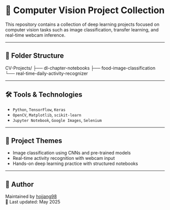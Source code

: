 # 🧠 Computer Vision Project Collection

This repository contains a collection of deep learning projects focused on computer vision tasks such as image classification, transfer learning, and real-time webcam inference.

---

## 📂 Folder Structure

CV-Projects/
├── dl-chapter-notebooks
├── food-image-classification
└── real-time-daily-activity-recognizer

---

## 🛠️ Tools & Technologies

- `Python`, `TensorFlow`, `Keras`
- `OpenCV`, `Matplotlib`, `scikit-learn`
- `Jupyter Notebook`, `Google Images`, `Selenium`

---

## 🎯 Project Themes

- Image classification using CNNs and pre-trained models
- Real-time activity recognition with webcam input
- Hands-on deep learning practice with structured notebooks

---

## 👤 Author

Maintained by [hojjang98](https://github.com/hojjang98)  
📅 Last updated: May 2025